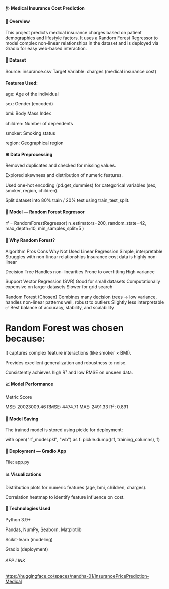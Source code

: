 #### 🩺 Medical Insurance Cost Prediction



#### 📘 Overview

This project predicts medical insurance charges based on patient demographics and lifestyle factors. It uses a Random Forest Regressor to model complex non-linear relationships in the dataset and is deployed via Gradio for easy web-based interaction.

#### 📂 Dataset

Source: insurance.csv
Target Variable: charges (medical insurance cost)

#### Features Used:

age: Age of the individual

sex: Gender (encoded)

bmi: Body Mass Index

children: Number of dependents

smoker: Smoking status

region: Geographical region

#### ⚙️ Data Preprocessing

Removed duplicates and checked for missing values.

Explored skewness and distribution of numeric features.

Used one-hot encoding (pd.get_dummies) for categorical variables (sex, smoker, region, children).

Split dataset into 80% train / 20% test using train_test_split.

#### 🧠 Model — Random Forest Regressor
rf = RandomForestRegressor(
    n_estimators=200,
    random_state=42,
    max_depth=10,
    min_samples_split=5
)

#### 🤔 Why Random Forest?
Algorithm	Pros	Cons	Why Not Used
Linear Regression	Simple,
interpretable	Struggles with non-linear relationships	Insurance cost data is highly non-linear

Decision Tree	Handles non-linearities	Prone to overfitting	High variance

Support Vector Regression (SVR)	Good for small datasets	Computationally expensive on larger datasets	Slower for grid search

Random Forest (Chosen)	Combines many decision trees → low variance, handles non-linear patterns well, robust to outliers	Slightly less interpretable	✅ Best balance of accuracy, stability, and scalability

# Random Forest was chosen because:

It captures complex feature interactions (like smoker × BMI).

Provides excellent generalization and robustness to noise.

Consistently achieves high R² and low RMSE on unseen data.

#### 📈 Model Performance
Metric	Score

MSE: 20023009.46
RMSE: 4474.71
MAE: 2491.33
R²: 0.891

#### 🧾 Model Saving

The trained model is stored using pickle for deployment:

with open("rf_model.pkl", "wb") as f:
    pickle.dump((rf, training_columns), f)

#### 🚀 Deployment — Gradio App

File: app.py


#### 📊 Visualizations

Distribution plots for numeric features (age, bmi, children, charges).

Correlation heatmap to identify feature influence on cost.

#### 🧩 Technologies Used

Python 3.9+

Pandas, NumPy, Seaborn, Matplotlib

Scikit-learn (modeling)

Gradio (deployment)


###### APP LINK 

https://huggingface.co/spaces/nandha-01/InsurancePricePrediction-Medical
